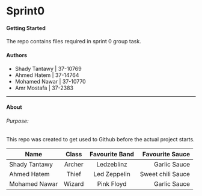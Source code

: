 # Sprint0
#### Getting Started
The repo contains files required in sprint 0 group task.
#### Authors
- Shady Tantawy | 37-10769
- Ahmed Hatem | 37-14764
- Mohamed Nawar | 37-10770
- Amr Mostafa | 37-2383
***
#### About
###### Purpose:
This repo was created to get used to Github before the actual project starts.

| Name | Class | Favourite Band | Favourite Sauce | 
|------|:-----:|:---------------:|---------------:|
| Shady Tantawy | Archer | Ledzeblinz | Garlic Sauce |
| Ahmed Hatem | Thief | Led Zeppelin | Sweet chili Sauce |
| Mohamed Nawar | Wizard | Pink Floyd | Garlic Sauce |